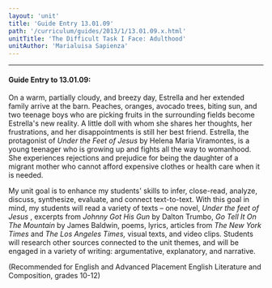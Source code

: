 ```yaml
---
layout: 'unit'
title: 'Guide Entry 13.01.09'
path: '/curriculum/guides/2013/1/13.01.09.x.html'
unitTitle: 'The Difficult Task I Face: Adulthood'
unitAuthor: 'Marialuisa Sapienza'
---
```


<body>
<hr/>
 <h4>
  Guide Entry to 13.01.09:
 </h4>
 <p>
  On a warm, partially cloudy, and breezy day, Estrella and her extended family arrive at the barn. Peaches, oranges, avocado trees, biting sun, and two teenage boys who are picking fruits in the surrounding fields become Estrella's new reality. A little doll with whom she shares her thoughts, her frustrations, and her disappointments is still her best friend. Estrella, the protagonist of
  <i>
   Under the Feet of Jesus
  </i>
  by Helena Maria Viramontes, is a young teenager who is growing up and fights all the way to womanhood. She experiences rejections and prejudice for being the daughter of a migrant mother who cannot afford expensive clothes or health care when it is needed.
 </p>
<p>
  My unit goal is to enhance my students' skills to infer, close-read, analyze, discuss, synthesize, evaluate, and connect text-to-text. With this goal in mind, my students will read a variety of texts – one novel,
  <i>
   Under the feet of Jesus
  </i>
  , excerpts from
  <i>
   Johnny Got His Gun
  </i>
  by Dalton Trumbo,
  <i>
   Go Tell It On The Mountain
  </i>
  by James Baldwin, poems, lyrics, articles from
  <i>
   The New York Times
  </i>
  and
  <i>
   The
  </i>
  <i>
   Los Angeles
  </i>
  <i>
   Times,
  </i>
  visual texts, and video clips. Students will research other sources connected to the unit themes, and will be engaged in a variety of writing: argumentative, explanatory, and narrative.
 </p>
<p>
  (Recommended for English and Advanced Placement English Literature and Composition, grades 10-12)
 </p>

</body>
